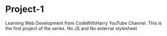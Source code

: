 # Project-1
Learning Web Development from CodeWithHarry YouTube Channel.
This is the first project of the series.
No JS and No external stylesheet
